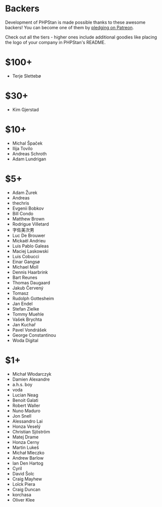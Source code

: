 # Backers

Development of PHPStan is made possible thanks to these awesome backers!
You can become one of them by [pledging on Patreon](https://www.patreon.com/phpstan).

Check out all the tiers - higher ones include additional goodies like placing
the logo of your company in PHPStan's README.

# $100+

* Terje Slettebø

# $30+

* Kim Gjerstad

# $10+

* Michal Špaček
* Ilija Tovilo
* Andreas Schroth
* Adam Lundrigan

# $5+

* Adam Žurek
* Andreas
* thechris
* Evgenii Bobkov
* Bill Condo
* Matthew Brown
* Rodrigue Villetard
* 字佐美次男
* Luc De Brouwer
* Mickaël Andrieu
* Luis Pablo Galeas
* Maciej Laskowski
* Luis Cobucci
* Einar Gangsø
* Michael Moll
* Dennis Haarbrink
* Bart Reunes
* Thomas Daugaard
* Jakub Červený
* Tomasz
* Rudolph Gottesheim
* Jan Endel
* Stefan Zielke
* Tommy Muehle
* Vašek Brychta
* Jan Kuchař
* Pavel Vondrášek
* George Constantinou
* Woda Digital

# $1+

* Michał Włodarczyk
* Damien Alexandre
* a.h.s. boy
* voda
* Lucian Neag
* Benoit Galati
* Robert Waller
* Nuno Maduro
* Jon Snell
* Alessandro Lai
* Honza Veselý
* Christian Sjöström
* Matej Drame
* Honza Cerny
* Martin Lukeš
* Michał Mleczko
* Andrew Barlow
* Ian Den Hartog
* Cyril
* David Šolc
* Craig Mayhew
* Loïck Piera
* Craig Duncan
* korchasa
* Oliver Klee
